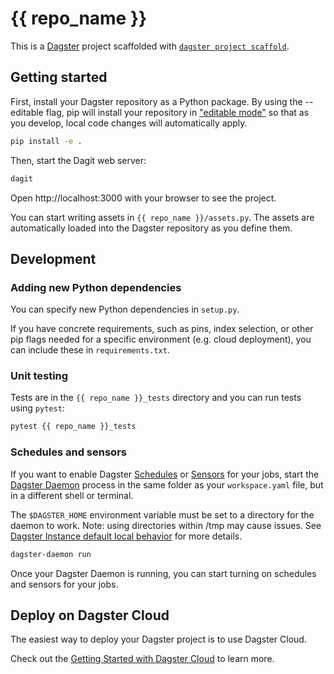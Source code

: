 # {{ repo_name }}

This is a [Dagster](https://dagster.io/) project scaffolded with [`dagster project scaffold`](https://docs.dagster.io/getting-started/create-new-project).

## Getting started

First, install your Dagster repository as a Python package. By using the --editable flag, pip will install your repository in ["editable mode"](https://pip.pypa.io/en/latest/topics/local-project-installs/#editable-installs) so that as you develop, local code changes will automatically apply.

```bash
pip install -e .
```

Then, start the Dagit web server:

```bash
dagit
```

Open http://localhost:3000 with your browser to see the project.

You can start writing assets in `{{ repo_name }}/assets.py`. The assets are automatically loaded into the Dagster repository as you define them.

## Development


### Adding new Python dependencies

You can specify new Python dependencies in `setup.py`.

If you have concrete requirements, such as pins, index selection, or other pip flags needed for a specific environment (e.g. cloud deployment), you can include these in `requirements.txt`.


### Unit testing

Tests are in the `{{ repo_name }}_tests` directory and you can run tests using `pytest`:

```bash
pytest {{ repo_name }}_tests
```

### Schedules and sensors

If you want to enable Dagster [Schedules](https://docs.dagster.io/concepts/partitions-schedules-sensors/schedules) or [Sensors](https://docs.dagster.io/concepts/partitions-schedules-sensors/sensors) for your jobs, start the [Dagster Daemon](https://docs.dagster.io/deployment/dagster-daemon) process in the same folder as your `workspace.yaml` file, but in a different shell or terminal.

The `$DAGSTER_HOME` environment variable must be set to a directory for the daemon to work. Note: using directories within /tmp may cause issues. See [Dagster Instance default local behavior](https://docs.dagster.io/deployment/dagster-instance#default-local-behavior) for more details.

```bash
dagster-daemon run
```

Once your Dagster Daemon is running, you can start turning on schedules and sensors for your jobs.

## Deploy on Dagster Cloud

The easiest way to deploy your Dagster project is to use Dagster Cloud.

Check out the [Getting Started with Dagster Cloud]([todo](https://docs.dagster.cloud/tutorial)) to learn more.